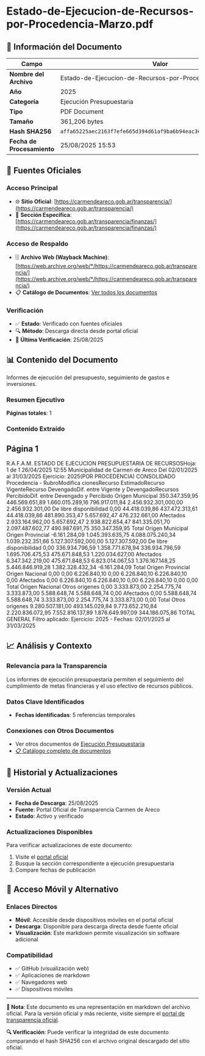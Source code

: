 # Estado-de-Ejecucion-de-Recursos-por-Procedencia-Marzo.pdf

## 📄 Información del Documento

| Campo | Valor |
|-------|--------|
| **Nombre del Archivo** | Estado-de-Ejecucion-de-Recursos-por-Procedencia-Marzo.pdf |
| **Año** | 2025 |
| **Categoría** | Ejecución Presupuestaria |
| **Tipo** | PDF Document |
| **Tamaño** | 361,206 bytes |
| **Hash SHA256** | `affa65225aec2163f7efe665d394d61af9ba6b94eac36ef1a7f73df54e023279` |
| **Fecha de Procesamiento** | 25/08/2025 15:53 |

## 🔗 Fuentes Oficiales

### Acceso Principal
- 🌐 **Sitio Oficial**: [https://carmendeareco.gob.ar/transparencia/](https://carmendeareco.gob.ar/transparencia/)
- 📁 **Sección Específica**: [https://carmendeareco.gob.ar/transparencia/finanzas/](https://carmendeareco.gob.ar/transparencia/finanzas/)

### Acceso de Respaldo
- 🗄️ **Archivo Web (Wayback Machine)**: [https://web.archive.org/web/*/https://carmendeareco.gob.ar/transparencia/](https://web.archive.org/web/*/https://carmendeareco.gob.ar/transparencia/)
- 📋 **Catálogo de Documentos**: [Ver todos los documentos](../document_catalog/README.md)

### Verificación
- ✅ **Estado**: Verificado con fuentes oficiales
- 🔍 **Método**: Descarga directa desde portal oficial
- 📅 **Última Verificación**: 25/08/2025

## 📊 Contenido del Documento

Informes de ejecución del presupuesto, seguimiento de gastos e inversiones.

### Resumen Ejecutivo

**Páginas totales**: 1

### Contenido Extraído

## Página 1

R.A.F.A.M.
ESTADO DE EJECUCION PRESUPUESTARIA DE RECURSOSHoja: 1 de 1
26/04/2025 12:55
Municipalidad de
Carmen de Areco Del 02/01/2025 al 31/03/2025 Ejercicio: 2025(POR PROCEDENCIA)
CONSOLIDADO
Procedencia - RubroModifica
cionesRecurso
EstimadoRecurso
VigenteRecurso
DevengadoDif. entre
Vigente y
DevengadoRecursos
PercibidoDif. entre
Devengado y
Percibido
Origen Municipal 
350.347.359,95 446.569.651,89 1.660.015.289,16 796.917.011,84 2.456.932.301,000,00 2.456.932.301,00 De libre disponibilidad
0,00 44.418.039,86 437.472.313,61 44.418.039,86 481.890.353,47 5.657.692,47 476.232.661,00 Afectados
2.933.164.962,00 5.657.692,47 2.938.822.654,47 841.335.051,70 2.097.487.602,77 490.987.691,75 350.347.359,95 Total Origen Municipal 
Origen Provincial 
-6.161.284,09 1.045.393.635,75 4.088.075.240,34 1.039.232.351,66 5.127.307.592,000,00 5.127.307.592,00 De libre disponibilidad
0,00 336.934.796,59 1.358.771.678,94 336.934.796,59 1.695.706.475,53 475.671.848,53 1.220.034.627,00 Afectados
6.347.342.219,00 475.671.848,53 6.823.014.067,53 1.376.167.148,25 5.446.846.919,28 1.382.328.432,34 -6.161.284,09 Total Origen Provincial 
Origen Nacional 
0,00 0,00 6.226.840,10 0,00 6.226.840,10 6.226.840,10 0,00 Afectados
0,00 6.226.840,10 6.226.840,10 0,00 6.226.840,10 0,00 0,00 Total Origen Nacional 
Otros origenes 
0,00 3.333.873,00 2.254.775,74 3.333.873,00 5.588.648,74 5.588.648,74 0,00 Afectados
0,00 5.588.648,74 5.588.648,74 3.333.873,00 2.254.775,74 3.333.873,00 0,00 Total Otros origenes 
9.280.507.181,00 493.145.029,84 9.773.652.210,84 2.220.836.072,95 7.552.816.137,89 1.876.649.997,09 344.186.075,86 TOTAL GENERAL
Filtro aplicado: Ejercicio: 2025 -  Fechas: 02/01/2025 al 31/03/2025



## 📈 Análisis y Contexto

### Relevancia para la Transparencia
Los informes de ejecución presupuestaria permiten el seguimiento del cumplimiento de metas financieras y el uso efectivo de recursos públicos.

### Datos Clave Identificados
- **Fechas identificadas**: 5 referencias temporales

### Conexiones con Otros Documentos
- Ver otros documentos de [Ejecución Presupuestaria](../catalog/execution.md)
- [📋 Catálogo completo de documentos](../document_catalog/README.md)

## 🔄 Historial y Actualizaciones

### Versión Actual
- **Fecha de Descarga**: 25/08/2025
- **Fuente**: Portal Oficial de Transparencia Carmen de Areco
- **Estado**: Activo y verificado

### Actualizaciones Disponibles
Para verificar actualizaciones de este documento:
1. Visite el [portal oficial](https://carmendeareco.gob.ar/transparencia/)
2. Busque la sección correspondiente a ejecución presupuestaria
3. Compare fechas de publicación

## 📱 Acceso Móvil y Alternativo

### Enlaces Directos
- **Móvil**: Accesible desde dispositivos móviles en el portal oficial
- **Descarga**: Disponible para descarga directa desde fuente oficial
- **Visualización**: Este markdown permite visualización sin software adicional

### Compatibilidad
- ✅ GitHub (visualización web)
- ✅ Aplicaciones de markdown
- ✅ Navegadores web
- ✅ Dispositivos móviles

---

**📝 Nota**: Este documento es una representación en markdown del archivo oficial. 
Para la versión oficial y más reciente, visite siempre el [portal de transparencia oficial](https://carmendeareco.gob.ar/transparencia/).

**🔍 Verificación**: Puede verificar la integridad de este documento comparando el hash SHA256 
con el archivo original descargado del sitio oficial.
